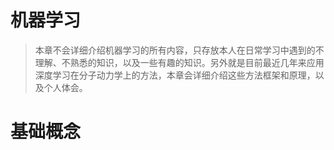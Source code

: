 # 机器学习
> 本章不会详细介绍机器学习的所有内容，只存放本人在日常学习中遇到的不理解、不熟悉的知识，以及一些有趣的知识。另外就是目前最近几年来应用深度学习在分子动力学上的方法，本章会详细介绍这些方法框架和原理，以及个人体会。
# 基础概念